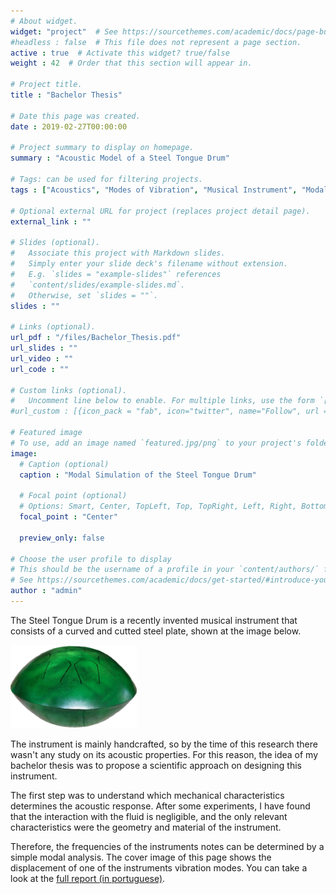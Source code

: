 ```yaml
---
# About widget.
widget: "project"  # See https://sourcethemes.com/academic/docs/page-builder/
#headless : false  # This file does not represent a page section.
active : true  # Activate this widget? true/false
weight : 42  # Order that this section will appear in.

# Project title.
title : "Bachelor Thesis"

# Date this page was created.
date : 2019-02-27T00:00:00

# Project summary to display on homepage.
summary : "Acoustic Model of a Steel Tongue Drum"

# Tags: can be used for filtering projects.
tags : ["Acoustics", "Modes of Vibration", "Musical Instrument", "Modal Simulation"]

# Optional external URL for project (replaces project detail page).
external_link : ""

# Slides (optional).
#   Associate this project with Markdown slides.
#   Simply enter your slide deck's filename without extension.
#   E.g. `slides = "example-slides"` references 
#   `content/slides/example-slides.md`.
#   Otherwise, set `slides = ""`.
slides : ""

# Links (optional).
url_pdf : "/files/Bachelor_Thesis.pdf"
url_slides : ""
url_video : ""
url_code : ""

# Custom links (optional).
#   Uncomment line below to enable. For multiple links, use the form `[{...}, {...}, {...}]`.
#url_custom : [{icon_pack = "fab", icon="twitter", name="Follow", url = "https://twitter.com/georgecushen"}]

# Featured image
# To use, add an image named `featured.jpg/png` to your project's folder. 
image:
  # Caption (optional)
  caption : "Modal Simulation of the Steel Tongue Drum"
  
  # Focal point (optional)
  # Options: Smart, Center, TopLeft, Top, TopRight, Left, Right, BottomLeft, Bottom, BottomRight
  focal_point : "Center"
  
  preview_only: false
  
# Choose the user profile to display
# This should be the username of a profile in your `content/authors/` folder.
# See https://sourcethemes.com/academic/docs/get-started/#introduce-yourself
author : "admin"
---
```


The Steel Tongue Drum is a recently invented musical instrument that consists of a curved and cutted steel plate, shown at the image below.

<img src="Steel_Tongue_Drum.png" alt="Steel Tongue Drum" style="width:40%">

The instrument is mainly handcrafted, so by the time of this research there wasn't any study on its acoustic properties. For this reason, the idea of my bachelor thesis was to propose a scientific approach on designing this instrument.

The first step was to understand which mechanical characteristics determines the acoustic response. After some experiments, I have found that the interaction with the fluid is negligible, and the only relevant characteristics were the geometry and material of the instrument. 

Therefore, the frequencies of the instruments notes can be determined by a simple modal analysis. The cover image of this page shows the displacement of one of the instruments vibration modes. You can take a look at the [full report (in portuguese)](/files/Bachelor_Thesis.pdf).
